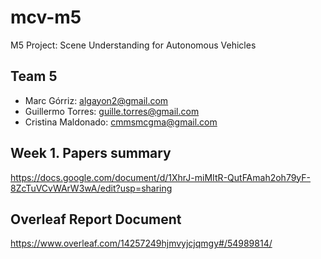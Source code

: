 # mcv-m5
M5 Project: Scene Understanding for Autonomous Vehicles

## Team 5
- Marc Górriz: algayon2@gmail.com
- Guillermo Torres: guille.torres@gmail.com
- Cristina Maldonado: cmmsmcgma@gmail.com

## Week 1. Papers summary
https://docs.google.com/document/d/1XhrJ-miMItR-QutFAmah2oh79yF-8ZcTuVCvWArW3wA/edit?usp=sharing

## Overleaf Report Document
https://www.overleaf.com/14257249hjmvyjcjqmgy#/54989814/
